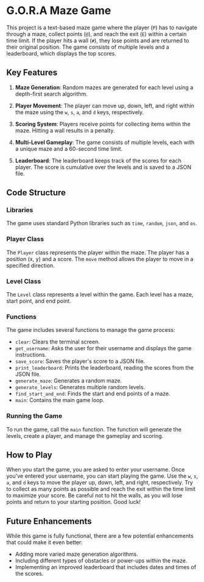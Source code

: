 

# G.O.R.A Maze Game

This project is a text-based maze game where the player (`P`) has to navigate through a maze, collect points (`@`), and reach the exit (`E`) within a certain time limit. If the player hits a wall (`#`), they lose points and are returned to their original position. The game consists of multiple levels and a leaderboard, which displays the top scores.

## Key Features

1. **Maze Generation**: Random mazes are generated for each level using a depth-first search algorithm.

2. **Player Movement**: The player can move up, down, left, and right within the maze using the `w`, `s`, `a`, and `d` keys, respectively.

3. **Scoring System**: Players receive points for collecting items within the maze. Hitting a wall results in a penalty.

4. **Multi-Level Gameplay**: The game consists of multiple levels, each with a unique maze and a 60-second time limit.

5. **Leaderboard**: The leaderboard keeps track of the scores for each player. The score is cumulative over the levels and is saved to a JSON file.

## Code Structure

### Libraries

The game uses standard Python libraries such as `time`, `random`, `json`, and `os`.

### Player Class

The `Player` class represents the player within the maze. The player has a position (x, y) and a score. The `move` method allows the player to move in a specified direction.

### Level Class

The `Level` class represents a level within the game. Each level has a maze, start point, and end point.

### Functions

The game includes several functions to manage the game process:

- `clear`: Clears the terminal screen.
- `get_username`: Asks the user for their username and displays the game instructions.
- `save_score`: Saves the player's score to a JSON file.
- `print_leaderboard`: Prints the leaderboard, reading the scores from the JSON file.
- `generate_maze`: Generates a random maze.
- `generate_levels`: Generates multiple random levels.
- `find_start_and_end`: Finds the start and end points of a maze.
- `main`: Contains the main game loop.

### Running the Game

To run the game, call the `main` function. The function will generate the levels, create a player, and manage the gameplay and scoring.

## How to Play

When you start the game, you are asked to enter your username. Once you've entered your username, you can start playing the game. Use the `w`, `s`, `a`, and `d` keys to move the player up, down, left, and right, respectively. Try to collect as many points as possible and reach the exit within the time limit to maximize your score. Be careful not to hit the walls, as you will lose points and return to your starting position. Good luck!

## Future Enhancements

While this game is fully functional, there are a few potential enhancements that could make it even better:

- Adding more varied maze generation algorithms.
- Including different types of obstacles or power-ups within the maze.
- Implementing an improved leaderboard that includes dates and times of the scores.
